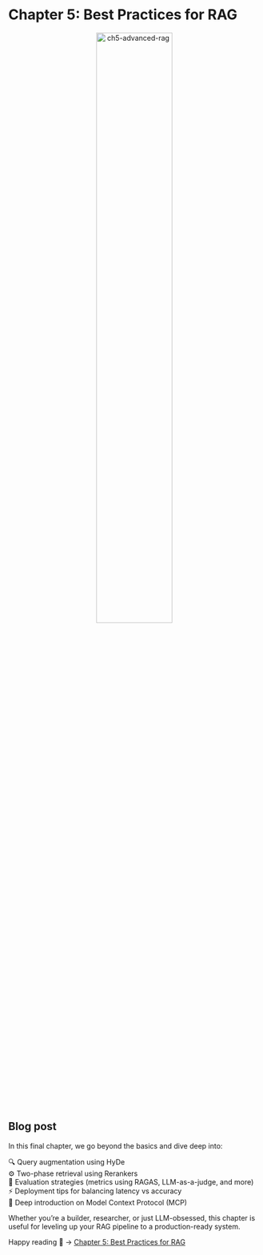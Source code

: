 # Chapter 5: Best Practices for RAG

<div align="center">
  <img src="https://github.com/user-attachments/assets/2e828cee-904c-4ed0-b3d2-033364df1a39" width="55%" alt="ch5-advanced-rag">
</div>

## Blog post 
In this final chapter, we go beyond the basics and dive deep into:

 🔍 Query augmentation using HyDe <br>
⚙️ Two-phase retrieval using Rerankers <br>
 🧪 Evaluation strategies (metrics using RAGAS, LLM-as-a-judge, and more) <br>
 ⚡ Deployment tips for balancing latency vs accuracy <br>
 🧩 Deep introduction on Model Context Protocol (MCP) <br>

Whether you’re a builder, researcher, or just LLM-obsessed, this chapter is useful for leveling up your RAG pipeline to a production-ready system.

Happy reading 🤗 -> [Chapter 5: Best Practices for RAG](https://medium.com/@marcharaoui/chapter-5-best-practices-for-rag-7770fce8ac81)

